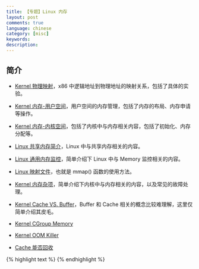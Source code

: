```yaml
---
title: 【专题】Linux 内存
layout: post
comments: true
language: chinese
category: [misc]
keywords:
description:
---
```


<!-- more -->

## 简介

* [Kernel 物理映射](/post/kernel-memory-virtual-physical-map.html)，x86 中逻辑地址到物理地址的映射关系，包括了具体的实验。
* [Kernel 内存-用户空间](/post/kernel-memory-management-from-userspace-view.html)，用户空间的内存管理，包括了内存的布局、内存申请等操作。
* [Kernel 内存-内核空间](/post/kernel-memory-management-from-kernel-view.html)，包括了内核中与内存相关内容，包括了初始化、内存分配等。

* [Linux 共享内存简介](/post/linux-program-shared-memory.html)，Linux 中与共享内存相关的内容。
* [Linux 通用内存监控](/post/linux-monitor-memory.html)，简单介绍下 Linux 中与 Memory 监控相关的内容。
* [Linux 映射文件](/post/kernel-memory-mmap-introduce.html)，也就是 mmap() 函数的使用方法。
* [Kernel 内存杂项](/post/kernel-memory-tips.html)，简单介绍下内核中与内存相关的内容，以及常见的故障处理。

* [Kernel Cache VS. Buffer](/post/linux-memory-buffer-vs-cache-details.html)，Buffer 和 Cache 相关的概念比较难理解，这里仅简单介绍其皮毛。
* [Kernel CGroup Memory](/post/kernel-cgroup-memory-introduce.html)
* [Kernel OOM Killer](/post/kernel-memory-oom-killer-introduce.html)

* [Cache 能否回收](/post/linux-monitor-memory-cache-buffer-introduce.html)


<!--
内存使用详解

### /proc/meminfo

这里面的 Buffers 就是 BufferCache，而 Cached 就是 PageCache 。

第二个问题，What is the difference between Buffers and Cached columns in /proc/meminfo output?

/proc/meminfo输出的Buffers与Cached这两列有什么区别？
cat /proc/meminfo
MemTotal:      8162388 kB
MemFree:         86004 kB
Buffers:         56432 kB
Cached:        1141924 kB
SwapCached:     800992 kB
Active:        6090024 kB
Inactive:      1857208 kB
HighTotal:           0 kB
HighFree:            0 kB
LowTotal:      8162388 kB
LowFree:         86004 kB
SwapTotal:     2096472 kB
SwapFree:      1048264 kB
...
Robert Love：

短话长说，Cached等于Linux page cache的大小减去swap cache的大小，swap cache的大小是SwapCached那一列（因此全部page cache的大小就等于Cached+SwapCached）。Linux通过page cache执行所有的I/O操作。写的实现很简单，只要将page cache中相应的页标记为脏页即可；负责刷盘的线程会周期性的将脏页写回磁盘。读就是直接读取page cache的数据，如果数据还没被缓存，就先读进来。在现代的Linux系统中，Cached很容易就会达到几个G，当内存有压力时它才会缩小。只要需要系统就会清理page cache并将数据swap到磁盘以获取更多可用的内存。

Buffers是内存中块I/O的缓冲区。相对来说，它们是比较短暂的。在Linux内核2.4版本之前，page cache跟buffer cache是分开的。从2.4开始，page cache跟buffer cache统一了。Buffers就只缓存raw disk block了，这一部分不在page cache—也就是非文件数据。Buffers这个指标也就不那么重要了。大部分系统中，Buffers经常也就几十M。
在监控中开始对着两个Cache有点搞不清楚，后来查了下，弄清楚了它们的区别，都是Cache但完全不是缓存一种东西，很好区分。

我们通过三个测试例子，发现Linux系统内存中的cache并不是在所有情况下都能被释放当做空闲空间用的。并且也也明确了，即使可以释放cache，也并不是对系统来说没有成本的。总结一下要点，我们应该记得这样几点：

当cache作为文件缓存被释放的时候会引发IO变高，这是cache加快文件访问速度所要付出的成本。

当理解了这些的时候，希望大家对free命令的理解可以达到我们说的第三个层次。我们应该明白，内存的使用并不是简单的概念，cache也并不是真的可以当成空闲空间用的。如果我们要真正深刻理解你的系统上的内存到底使用的是否合理，是需要理解清楚很多更细节知识，并且对相关业务的实现做更细节判断的。我们当前实验场景是Centos 6的环境，不同版本的Linux的free现实的状态可能不一样，大家可以自己去找出不同的原因。

https://xuxinkun.github.io/2016/05/16/memory-monitor-with-cgroup/
http://blog.51cto.com/alanwu/1122077
http://blog.yufeng.info/archives/tag/fincore
https://blog.csdn.net/icycode/article/details/80200437
http://blog.yufeng.info/archives/2456
https://blog.csdn.net/liuxiao723846/article/details/72628847
http://blog.51cto.com/shanker/1787378

https://segmentfault.com/a/1190000005601925
https://www.cnblogs.com/wangchenxicool/articles/2172035.html
https://blog.csdn.net/windeal3203/article/details/52864994
https://blog.csdn.net/windeal3203/article/details/52849236
https://blog.csdn.net/feitianxuxue/article/details/9386843

grep hang死阻塞到pipe_wait
https://www.cnblogs.com/embedded-linux/p/6986525.html
https://www.chenyudong.com/archives/python-subprocess-popen-block.html
http://xstarcd.github.io/wiki/Python/python_subprocess_study.html

steal guest guest_nice

关于CPU使用率的计算方法(Devops还有很多不错的文章) account_guest_time
https://github.com/Leo-G/DevopsWiki/wiki/How-Linux-CPU-Usage-Time-and-Percentage-is-calculated
https://blog.csdn.net/jessysong/article/details/73571878
http://blog.scoutapp.com/articles/2013/07/25/understanding-cpu-steal-time-when-should-you-be-worried
Linux进程网络流量统计
http://www.freebuf.com/articles/system/182158.html
DEVOPS工具集
http://blog.jobbole.com/80879/
buildbot



buffer 全称是 buffer cache 内存，块设备的读写缓冲区，一般是由于没有使用文件系统直接对磁盘操作。
cache 全称为 page cache 内存，作为文件系统的缓冲。

dentries 目录的数据结构
inodes 文件的数据结构

在 [ELC: How much memory are applications really using?](https://lwn.net/Articles/230975/) 中，有介绍如何将虚拟地址映射到物理地址空间，其中主要涉及了如下的几个文件。

  /proc/kpagecount — A binary array of 64-bit words, one for each page of physical RAM, containing the current count of mappings for that page.
  /proc/kpageflags — A binary array of 64-bit words, one for each page of physical RAM, containing a set of flag bits for that page.
  /proc/pid/pagemap — A binary array of 64-bit words, one for each page in process pid's virtual address space, containing the physical address of the mapped page.

然后再结合 `/proc/PID/maps` 文件，基本上就可以确认进程内存映射到了那些物理内存上。不过难点是，因为需要读取多个文件，实际很难获取到一个一致的内存镜像。

[Capturing Process Memory Usage Under Linux](http://www.eqware.net/articles/CapturingProcessMemoryUsageUnderLinux/index.html) 介绍如何将虚拟地址映射到物理地址空间。

不同的 Region 会有多个属性，包括了 Read-Only、Read-Write、Execute-Only 等。

一片很经典的介绍内存相关的内容 [What Every Programmer Should Know About Memory](https://akkadia.org/drepper/cpumemory.pdf)

介绍了申请内存时的四种分类 [Memory Types](https://techtalk.intersec.com/2013/07/memory-part-1-memory-types/)


----- 查看系统中与共享内存相关的信息
# ipcs -m
# ipcrm -m|-q|-s shm_id

共享内存使用
https://blog.csdn.net/guoping16/article/details/6584058


brk(), sbrk() 用法详解 
https://blog.csdn.net/sgbfblog/article/details/7772153

http://huqunxing.site/2017/03/31/linux%E5%86%85%E5%AD%98%E5%8D%A0%E7%94%A8%E5%88%86%E6%9E%90/
http://senlinzhan.github.io/2017/07/02/linux-memory/

内存的限制提供了多个粒度，包括了 RSS(`memory.limit_in_bytes`)、RSS+SWAP(`memory.memsw.limit_in_bytes`)，另外还有 kmem 以及 kmem.tcp 等配置，如果已经打开了 swap 那么可能看到的值要大很多。

注意，如果只设置了 RSS，那么实际上可能还可以分配内存，只是部分转储到了 swap 上。

Sysbench压测使用简介
https://wiki.gentoo.org/wiki/Sysbench
Perf测试
http://donghao.org/2016/11/30/using-sysbench-to-test-memory-performance/


Linux上通过top查看进程的RES和SHR的值很高，表示进程（独）占用的内存很多吗？ 
http://filwmm1314.blog.163.com/blog/static/2182591920121016541582/


CGroup内存与进程内存的区别
http://hustcat.github.io/memory-usage-in-process-and-cgroup/

https://lwn.net/Articles/529927/
https://github.com/torvalds/linux/blob/master/Documentation/cgroup-v1/memcg_test.txt
http://www.wowotech.net/memory_management/meminfo_1.html
http://www.361way.com/memory-analysis/5018.html
http://linuxperf.com/?p=142

与进程内存相关的文件包括了：

### /proc/PID/stat

其中包括了 `vsize` 以及 `rss` ，可以通过 `man proc` 查看相关的解释。

#### RSS

该文件在内核中的入口为 `do_task_stat()` 函数，其中 RSS 通过 `get_mm_rss()` 获取大小。

static inline unsigned long get_mm_rss(struct mm_struct *mm)
{
        return get_mm_counter(mm, MM_FILEPAGES) + get_mm_counter(mm, MM_ANONPAGES);
}

那么这两个值分别代表了什么含义呢？

内核中与进程相关的结构体为 `struct task_struct` ，其中包含了与内存相关的结构体 `struct mm_struct` ，而与 RSS 使用情况相关的为 `struct mm_rss_stat` 。

struct mm_rss_stat {
	atomic_long_t count[NR_MM_COUNTERS];
};

与该统计相关的会在创建子进程时初始化为 0 ，然后在申请内存时，也就是在 `mm/memory.c` 文件中进行累加计数。

## cgroup

对应了 cgroup 中的 `memory.stat` 文件，详细的含义可以参考 [Documentation/cgroups/memory.txt](https://lwn.net/Articles/529927/) 中的介绍。

memcg_stat_show()

mem_cgroup_stat_index

usage_in_bytes

并非准确的实时信息，如果要获取完全准确的信息需要通过 `memory.stats` 中的 RSS+CACHE(+SWAP) 获取。

注意，实测是 Cache+RSS 估计是 RSS 中同时已经包含了 SWAP 内存。

cat memory.usage_in_bytes && cat memory.stat

http://linuxperf.com/?cat=7
-->


{% highlight text %}
{% endhighlight %}
